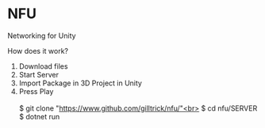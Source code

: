 # NFU
Networking for Unity

How does it work?

1) Download files 
2) Start Server
3) Import Package in 3D Project in Unity
4) Press Play<br><br>
  $ git clone "https://www.github.com/gilltrick/nfu/"<br>
  $ cd nfu/SERVER<br>
  $ dotnet run<br>
